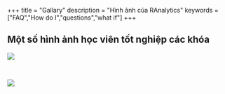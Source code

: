+++
title = "Gallary"
description = "Hình ảnh của RAnalytics"
keywords = ["FAQ","How do I","questions","what if"]
+++

## Một số hình ảnh học viên tốt nghiệp các khóa

![](img/gallery/k09_01.jpg)

&nbsp;

![](img/gallery/k09_02.jpg)



